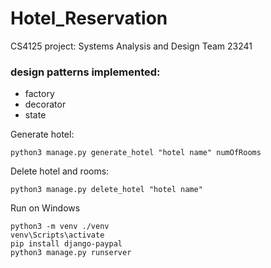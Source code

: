 # Hotel_Reservation

CS4125 project: Systems Analysis and Design
Team 23241

### design patterns implemented:
- factory
- decorator
- state

Generate hotel:
```
python3 manage.py generate_hotel "hotel name" numOfRooms
```
Delete hotel and rooms:
```
python3 manage.py delete_hotel "hotel name"
```

Run on Windows
```
python3 -m venv ./venv
venv\Scripts\activate
pip install django-paypal
python3 manage.py runserver
```
